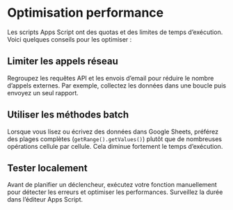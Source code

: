 <!--
Ajout d'un style pour remplacer le lien de titre automatique du thème par « ACCUEIL ».
Ce code CSS rend le texte du lien invisible et ajoute le mot « ACCUEIL » à sa place.
-->
<style>
.markdown-body > h1 > a {
  color: transparent;
  position: relative;
}
.markdown-body > h1 > a::after {
  content: "ACCUEIL";
  color: #0969da;
  position: absolute;
  left: 0;
}
</style>

# Optimisation performance

Les scripts Apps Script ont des quotas et des limites de temps d’exécution. Voici quelques conseils pour les optimiser :

## Limiter les appels réseau

Regroupez les requêtes API et les envois d’email pour réduire le nombre d’appels externes. Par exemple, collectez les données dans une boucle puis envoyez un seul rapport.

## Utiliser les méthodes batch

Lorsque vous lisez ou écrivez des données dans Google Sheets, préférez des plages complètes (`getRange().getValues()`) plutôt que de nombreuses opérations cellule par cellule. Cela diminue fortement le temps d’exécution.

## Tester localement

Avant de planifier un déclencheur, exécutez votre fonction manuellement pour détecter les erreurs et optimiser les performances. Surveillez la durée dans l’éditeur Apps Script.